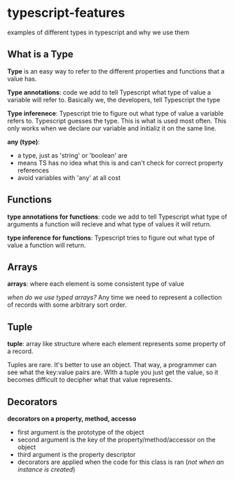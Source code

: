 # typescript-features

examples of different types in typescript and why we use them

## What is a Type

**Type** is an easy way to refer to the different properties and functions that a value has.

**Type annotations**: code we add to tell Typescript what type of value a variable will refer to. Basically we, the developers, tell Typescript the type

**Type inferenece**: Typescript trie to figure out what type of value a variable refers to. Typescript guesses the type. This is what is used most often. This only works when we declare our variable and initializ it on the same line.

**any (type)**:

- a type, just as 'string' or 'boolean' are
- means TS has no idea what this is and can't check for correct property references
- avoid variables with 'any' at all cost

## Functions

**type annotations for functions**: code we add to tell Typescript what type of arguments a function will recieve and what type of values it will return.

**type inference for functions**: Typescript tries to figure out what type of value a function will return.

## Arrays

**arrays**: where each element is some consistent type of value

_when do we use typed arrays?_
Any time we need to represent a collection of records with some arbitrary sort order.

## Tuple

**tuple**: array like structure where each element represents some property of a record.

Tuples are rare. It's better to use an object. That way, a programmer can see what the key:value pairs are. WIth a tuple you just get the value, so it becomes difficult to decipher what that value represents.

## Decorators

**decorators on a property, method, accesso**
- first argument is the prototype of the object
- second argument is the key of the property/method/accessor on the object
- third argument is the property descriptor
- decorators are applied when the code for this class is ran (*not when an instance is created*)

